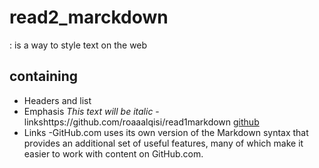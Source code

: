 # read2_marckdown 
: is a way to style text on the web
## containing
- Headers and list
- Emphasis
  *This text will be italic*
-linkshttps://github.com/roaaalqisi/read1markdown
[github]()
- Links
-GitHub.com uses its own version of the Markdown syntax that provides an additional set of useful features, many of which make it easier to work with content on GitHub.com.
